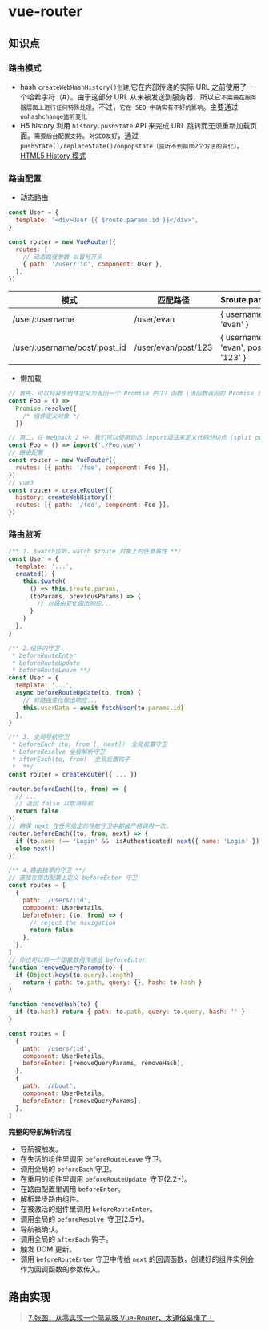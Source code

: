 # vue-router

## 知识点

### 路由模式

- hash
  `createWebHashHistory()创建`,它在内部传递的实际 URL 之前使用了一个哈希字符（#）。由于这部分 URL 从未被发送到服务器，所以它`不需要在服务器层面上进行任何特殊处理`。不过，`它在 SEO 中确实有不好的影响`。主要通过`onhashchange监听变化`
- H5 history
  利用 `history.pushState` API 来完成 URL 跳转而无须重新加载页面。`需要后台配置支持`。`对SEO友好`，通过`pushState()/replaceState()/onpopstate（监听不到前面2个方法的变化）`。
  [HTML5 History 模式](https://router.vuejs.org/zh/guide/essentials/history-mode.html)

### 路由配置

- 动态路由

```js
const User = {
  template: '<div>User {{ $route.params.id }}</div>',
}

const router = new VueRouter({
  routes: [
    // 动态路径参数 以冒号开头
    { path: '/user/:id', component: User },
  ],
})
```

| 模式                          | 匹配路径            | $route.params                        |
| ----------------------------- | ------------------- | ------------------------------------ |
| /user/:username               | /user/evan          | { username: 'evan' }                 |
| /user/:username/post/:post_id | /user/evan/post/123 | { username: 'evan', post_id: '123' } |

- 懒加载

```js
// 首先，可以将异步组件定义为返回一个 Promise 的工厂函数 (该函数返回的 Promise 应该 resolve 组件本身)：
const Foo = () =>
  Promise.resolve({
    /* 组件定义对象 */
  })

// 第二，在 Webpack 2 中，我们可以使用动态 import语法来定义代码分块点 (split point)：
const Foo = () => import('./Foo.vue')
// 路由配置
const router = new VueRouter({
  routes: [{ path: '/foo', component: Foo }],
})
// vue3
const router = createRouter({
  history: createWebHistory(),
  routes: [{ path: '/foo', component: Foo }],
})
```

### 路由监听

```js
/** 1. $watch监听，watch $route 对象上的任意属性 **/
const User = {
  template: '...',
  created() {
    this.$watch(
      () => this.$route.params,
      (toParams, previousParams) => {
        // 对路由变化做出响应...
      }
    )
  },
}

/** 2.组件内守卫
 * beforeRouteEnter
 * beforeRouteUpdate
 * beforeRouteLeave **/
const User = {
  template: '...',
  async beforeRouteUpdate(to, from) {
    // 对路由变化做出响应...
    this.userData = await fetchUser(to.params.id)
  },
}

/** 3. 全局导航守卫
 * beforeEach（to, from [, next]） 全局前置守卫
 * beforeResolve 全局解析守卫
 * afterEach(to, from)  全局后置钩子
 *  **/
const router = createRouter({ ... })

router.beforeEach((to, from) => {
  // ...
  // 返回 false 以取消导航
  return false
})
// 确保 next 在任何给定的导航守卫中都被严格调用一次。
router.beforeEach((to, from, next) => {
  if (to.name !== 'Login' && !isAuthenticated) next({ name: 'Login' })
  else next()
})

/** 4.路由独享的守卫 **/
// 直接在路由配置上定义 beforeEnter 守卫
const routes = [
  {
    path: '/users/:id',
    component: UserDetails,
    beforeEnter: (to, from) => {
      // reject the navigation
      return false
    },
  },
]
// 你也可以将一个函数数组传递给 beforeEnter
function removeQueryParams(to) {
  if (Object.keys(to.query).length)
    return { path: to.path, query: {}, hash: to.hash }
}

function removeHash(to) {
  if (to.hash) return { path: to.path, query: to.query, hash: '' }
}

const routes = [
  {
    path: '/users/:id',
    component: UserDetails,
    beforeEnter: [removeQueryParams, removeHash],
  },
  {
    path: '/about',
    component: UserDetails,
    beforeEnter: [removeQueryParams],
  },
]
```

**完整的导航解析流程**

- 导航被触发。
- 在失活的组件里调用 `beforeRouteLeave` 守卫。
- 调用全局的 `beforeEach` 守卫。
- 在重用的组件里调用 `beforeRouteUpdate `守卫(2.2+)。
- 在路由配置里调用 `beforeEnter`。
- 解析异步路由组件。
- 在被激活的组件里调用 `beforeRouteEnter`。
- 调用全局的 `beforeResolve `守卫(2.5+)。
- 导航被确认。
- 调用全局的 `afterEach` 钩子。
- 触发 DOM 更新。
- 调用 `beforeRouteEnter` 守卫中传给 `next` 的回调函数，创建好的组件实例会作为回调函数的参数传入。

## 路由实现

> [7 张图，从零实现一个简易版 Vue-Router，太通俗易懂了！](https://juejin.cn/post/7012272146907037732)
